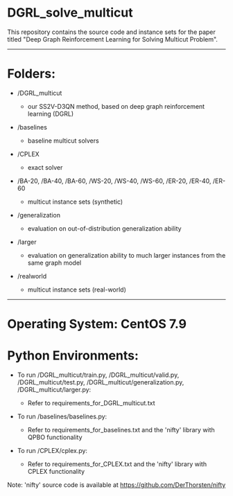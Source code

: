 # DGRL_solve_multicut
This repository contains the source code and instance sets for the paper titled "Deep Graph Reinforcement Learning for Solving Multicut Problem".

--------------------------------------------------
# Folders:

* /DGRL_multicut
    - our SS2V-D3QN method, based on deep graph reinforcement learning (DGRL)
  
* /baselines
    - baseline multicut solvers

* /CPLEX
    - exact solver

* /BA-20, /BA-40, /BA-60, /WS-20, /WS-40, /WS-60, /ER-20, /ER-40, /ER-60
    - multicut instance sets (synthetic)

* /generalization
    - evaluation on out-of-distribution generalization ability

* /larger
    - evaluation on generalization ability to much larger instances from the same graph model

* /realworld
    - multicut instance sets (real-world)

--------------------------------------------------
# Operating System: CentOS 7.9
# Python Environments:

* To run /DGRL_multicut/train.py, /DGRL_multicut/valid.py, /DGRL_multicut/test.py, /DGRL_multicut/generalization.py, /DGRL_multicut/larger.py:
    - Refer to requirements_for_DGRL_multicut.txt

* To run /baselines/baselines.py:
   - Refer to requirements_for_baselines.txt and the 'nifty' library with QPBO functionality

* To run /CPLEX/cplex.py:
    - Refer to requirements_for_CPLEX.txt and the 'nifty' library with CPLEX functionality

Note: 'nifty' source code is available at https://github.com/DerThorsten/nifty
